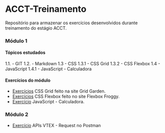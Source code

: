 # ACCT-Treinamento

 Repositório para armazenar os exercícios desenvolvidos durante treinamento do estágio  ACCT.

 ### **Módulo 1**

 #### Tópicos estudados
1.1. - GIT
1.2. - Markdown
1.3 - CSS
1.3.1 - CSS Grid
1.3.2 - CSS Flexbox
1.4 - JavaScript
1.4.1 - JavaScript - Calculadora

#### Exercícios do módulo
 
- [Exercícios](https://github.com/galemagalhaes/ACCT-Treinamento/tree/main/estagioMod1/grid) CSS Grid feito na site Grid Garden.
- [Exercícios](https://github.com/galemagalhaes/ACCT-Treinamento/tree/main/estagioMod1/flexbox) CSS Flexbox feito no site Flexbox Froggy.
- [Exercício](https://github.com/galemagalhaes/ACCT-Treinamento/tree/main/estagioMod1/calculadora2) JavaScript - Calculadora.

### **Módulo 2**
- [Exercício](https://github.com/galemagalhaes/ACCT-Treinamento/tree/main/estagioMod2/APIs-VTEX) APIs VTEX - Request no Postman
